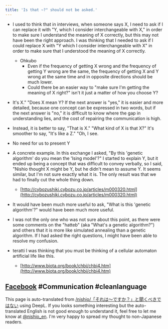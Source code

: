 ```yaml
---
title: 'Is that ~?" should not be asked.'
---
```


- I used to think that in interviews, when someone says X, I need to ask if I can replace it with "Y, which I consider interchangeable with X," in order to make sure I understand the meaning of X correctly, but this may not have been the right approach. I was thinking that I needed to ask if I could replace X with "Y which I consider interchangeable with X" in order to make sure that I understood the meaning of X correctly.
    - Ohkubo
        - Even if the frequency of getting X wrong and the frequency of getting Y wrong are the same, the frequency of getting X and Y wrong at the same time and in opposite directions should be much lower.
        - Could there be an easier way to "make sure I'm getting the meaning of X right?" isn't it just a matter of how you choose Y?

- It's X." "Does X mean Y? If the next answer is "yes," it is easier and more detailed, because one concept can be expressed in two words, but if the next answer is "no," it is difficult to know where the gap in understanding lies, and the cost of repairing the communication is high.
- Instead, it is better to say, "That is X." "What kind of X is that X?" It's smoother to say, "It's like a Z." "Oh, I see.
- No need for us to present Y
- A concrete example. In this exchange I asked, "By this 'genetic algorithm' do you mean the 'Ising model'?" I started to explain Y, but it ended up being a concept that was difficult to convey verbally, so I said, "Nishio thought X might be Y, but he didn't mean to assume Y. It seems similar, but I'm not sure exactly what it is. The only result was that we had to finally cut the whole thing down.
    - [http://cybozushiki.cybozu.co.jp/articles/m000320.html](http://cybozushiki.cybozu.co.jp/articles/m000320.html)

- It would have been much more useful to ask, "What is this 'genetic algorithm'?" would have been much more useful.
- I was not the only one who was not sure about this point, as there were some comments on the "hatteb" (aka "What's a genetic algorithm?") and others that it is more like simulated annealing than a genetic algorithm. If I had asked the right questions, I might have been able to resolve my confusion.
- teratti I was thinking that you must be thinking of a cellular automaton artificial life like this.
    - [http://www.biota.org/book/chbi/chbi4.htm](http://www.biota.org/book/chbi/chbi4.htm)

[Facebook](https://www.facebook.com/nishiohirokazu/posts/10204968427706952)
#Communication
#cleanlanguage
---
This page is auto-translated from [/nishio/「それは～ですか？」と聞くべきではない](https://scrapbox.io/nishio/「それは～ですか？」と聞くべきではない) using DeepL. If you looks something interesting but the auto-translated English is not good enough to understand it, feel free to let me know at [@nishio_en](https://twitter.com/nishio_en). I'm very happy to spread my thought to non-Japanese readers.